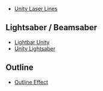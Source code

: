 * [Unity Laser Lines](https://github.com/williamrjackson/UnityLaserLines)

## Lightsaber / Beamsaber
* [Lightbar Unity](https://github.com/maydinunlu/lightbar-unity)
* [Unity Lightsaber](https://github.com/jjxtra/UnityLightsaber)

## Outline
* [Outline Effect](https://github.com/cakeslice/Outline-Effect)

